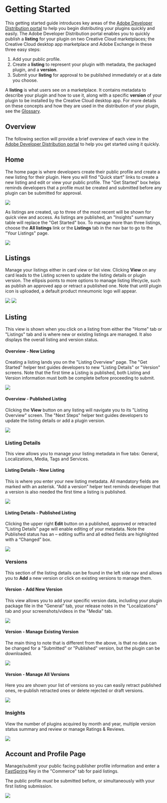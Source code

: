 # Getting Started

This getting started guide introduces key areas of the [Adobe Developer Distribution portal](/distribute/home) to help you begin distributing your plugins quickly and easily. The Adobe Developer Distribution portal enables you to quickly publish a **listing** for your plugin on two Creative Cloud marketplaces; the Creative Cloud desktop app marketplace and Adobe Exchange in these three easy steps:

1. Add your public profile.
2. Create a **listing** to represent your plugin with metadata, the packaged plugin, and a **version**.
3. Submit your **listing** for approval to be published immediately or at a date you choose.

<InlineAlert slots="text" variant="help"/>

A **listing** is what users see on a marketplace. It contains metadata to describe your plugin and how to use it, along with a specific **version** of your plugin to be installed by the Creative Cloud desktop app. For more details on these concepts and how they are used in the distribution of your plugin, see the [Glossary](./glossary.md).

## Overview

The following section will provide a brief overview of each view in the [Adobe Developer Distribution portal](/distribute/home) to help you get started using it quickly.

## Home

The home page is where developers create their public profile and create a new listing for their plugin. Here you will find "Quick start" links to create a new listing and edit or view your public profile. The "Get Started" box helps reminds developers that a profile must be created and submitted before any plugin can be submitted for approval.

![](../../images/DD_Home_first_time_user_sm.jpg)

As listings are created, up to three of the most recent will be shown for quick view and access. As listings are published, an "Insights" summary table will replace the "Get Started" box. To manage more than three listings, choose the **All listings** link or the **Listings** tab in the nav bar to go to the "Your Listings" page.

![](../../images/DD_Home_returning_user.png)

## Listings

Manage your listings either in card view or list view. Clicking **View** on any card leads to the Listing screen to update the listing details or plugin version. The ellipsis points to more options to manage listing lifecycle, such as publish an approved app or retract a published one. Note that until plugin icon is uploaded, a default product mneumonic logo will appear.

![](../../images/Your_Listings_card_view.png)
![](../../images/Your_Listings_list_view.png)

## Listing

This view is shown when you click on a listing from either the "Home" tab or "Listings" tab and is where new or existing listings are managed. It also displays the overall listing and version status.

#### Overview - New Listing

Creating a listing lands you on the "Listing Overview" page. The "Get Started" helper text guides developers to new "Listing Details" or "Version" screens. Note that the first time a Listing is published, both Listing and Version information must both be complete before proceeding to submit.

![](../../images/Listing_Overview_new_listing.png)

#### Overview - Published Listing

Clicking the **View** button on any listing will navigate you to its "Listing Overview" screen. The "Next Steps" helper text guides developers to update the listing details or add a plugin version.

![](../../images/Listing_Overview_published_listing.png)

### Listing Details

This view allows you to manage your listing metadata in five tabs: General, Localizations, Media, Tags and Services.

#### Listing Details - New Listing

This is where you enter your new listing metadata. All mandatory fields are marked with an asterisk. “Add a version” helper text reminds developer that a version is also needed the first time a listing is published.

![](../../images/Listing_Details_new_listing.png)

#### Listing Details - Published Listing

Clicking the upper right **Edit** button on a published, approved or retracted "Listing Details" page will enable editing of your metadata. Note the Published status has an – editing suffix and all edited fields are highlighted with a “Changed” box.

![](../../images/Listing_Details_published_listing.png)

### Versions

This section of the listing details can be found in the left side nav and allows you to **Add** a new version or click on existing versions to manage them.

#### Version - Add New Version

This view allows you to add your specific version data, including your plugin package file in the "General" tab, your release notes in the "Localizations" tab and your screenshots/videos in the "Media" tab.

![](../../images/plugin_version_add_new_version.png)

#### Version - Manage Existing Version

The main thing to note that is different from the above, is that no data can be changed for a "Submitted" or "Published" version, but the plugin can be downloaded.

![](../../images/plugin_version_manage_published.png)

#### Version - Manage All Versions

Here you are shown your list of versions so you can easily retract published ones, re-publish retracted ones or delete rejected or draft versions.

![](../../images/plugin_version_manage_all.png)

### Insights

View the number of plugins acquired by month and year, multiple version status summary and review or manage Ratings & Reviews.

![](../../images/Published_Listing_Insights.png)

## Account and Profile Page

Manage/submit your public facing publisher profile information and enter a [FastSpring](https://fastspring.com/sign-up/payee-adobe/) Key in the "Commerce" tab for paid listings.

<InlineAlert slots="text" variant="warning"/>

The public profile _must_ be submitted before, or simultaneously with your first listing submission.

![](../../images/Account_and_Profile.png)

<!-- 1. Create and submit a public profile
2. Create your listing and enter the associated metadata
3. Upload a packaged plugin version
4. Submit your listing (with the option to preview it first, and the choice to publish it immediately or later) -->
